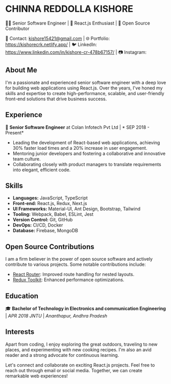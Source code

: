 # CHINNA REDDOLLA KISHORE

👨‍💻 Senior Software Engineer | 🚀 React.js Enthusiast | 🌟 Open Source Contributor

📧 Contact: kishore15421@gmail.com | 🌐 Portfolio: https://kishorecrk.netlify.app/ | 🐦 LinkedIn: https://www.linkedin.com/in/kishore-cr-478b67157/ | 📷 Instagram: 

## About Me

I'm a passionate and experienced senior software engineer with a deep love for building web applications using React.js. Over the years, I've honed my skills and expertise to create high-performance, scalable, and user-friendly front-end solutions that drive business success.

## Experience

🚀 **Senior Software Engineer** at Colan Infotech Pvt Ltd | * SEP 2018 - Present*
- Leading the development of React-based web applications, achieving 30% faster load times and a 20% increase in user engagement.
- Mentoring junior developers and fostering a collaborative and innovative team culture.
- Collaborating closely with product managers to translate requirements into elegant, efficient code.

## Skills

- **Languages:** JavaScript, TypeScript
- **Front-end:** React.js, Redux, Next.js
- **UI Frameworks:** Material-UI, Ant Design, Bootstrap, Tailwind
- **Tooling:** Webpack, Babel, ESLint, Jest
- **Version Control:** Git, GitHub
- **DevOps:** CI/CD, Docker
- **Database:** Firebase, MongoDB

## Open Source Contributions

I am a firm believer in the power of open source software and actively contribute to various projects. Some notable contributions include:
- [React Router](https://github.com/ReactTraining/react-router): Improved route handling for nested layouts.
- [Redux Toolkit](https://github.com/reduxjs/redux-toolkit): Enhanced performance optimizations.

## Education

🎓 **Bachelor of Technology in Electronics and communication Engineering** | *APR 2018*
*JNTU* | *Ananthapur, Andhra Pradesh*

## Interests

Apart from coding, I enjoy exploring the great outdoors, traveling to new places, and experimenting with new cooking recipes. I'm also an avid reader and a strong advocate for continuous learning.

Let's connect and collaborate on exciting React.js projects. Feel free to reach out through email or social media. Together, we can create remarkable web experiences!
